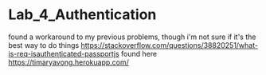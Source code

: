 # Lab_4_Authentication

found a workaround to my previous problems, though i'm not sure if it's the best way to do things
https://stackoverflow.com/questions/38820251/what-is-req-isauthenticated-passportjs found here
https://timaryavong.herokuapp.com/

